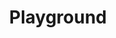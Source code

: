 ---
pid: RS181
title: Playground
location_transcription: Throughout city
zipcode: '19103'
outside_phl: 
neighborhood: Rittenhouse Square,Avenue of The Arts,Logan Square,Fitler Square
age: '54'
age_range: 50-59
instagram: 
image_file_name: RS_181.jpg
proposal_transcription: |-
  Playgrounds-Think Sister Cities
  There is such a dearth of designed natural play spaces. This could be a signature piece of the Philadelphia brand. Each playground dedicated to a figure from Philly history.
topic: Philadelphia
topic_summary: '0'
type: Space,Playground
keywords_other: 
credit: andre
image_labels: 
twitter: 
facebook: 
permalink: "/monuments/rs181/"
layout: item-page
---